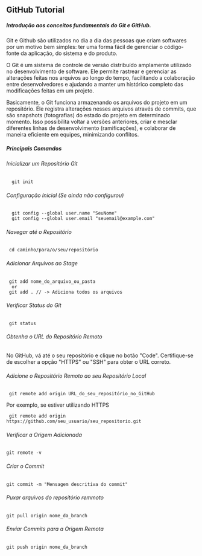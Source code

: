 <h2> GitHub Tutorial </h2> 

<h5>Introdução aos conceitos fundamentais do Git e GitHub.</h5>
<p>Git e Github são utilizados no dia a dia das pessoas que criam softwares por um motivo bem simples: ter uma forma fácil de gerenciar o código-fonte da aplicação, do sistema e do produto.
  
O Git é um sistema de controle de versão distribuído amplamente utilizado no desenvolvimento de software. Ele permite rastrear e gerenciar as alterações feitas nos arquivos ao longo do tempo, facilitando a colaboração entre desenvolvedores e ajudando a manter um histórico completo das modificações feitas em um projeto.

Basicamente, o Git funciona armazenando os arquivos do projeto em um repositório. Ele registra alterações nesses arquivos através de commits, que são snapshots (fotografias) do estado do projeto em determinado momento. Isso possibilita voltar a versões anteriores, criar e mesclar diferentes linhas de desenvolvimento (ramificações), e colaborar de maneira eficiente em equipes, minimizando conflitos.

</p>

<h5> Principais Comandos </h5>


<h6>Inicializar um Repositório Git</h6>

``` 
  git init
```

<h6>Configuração Inicial (Se ainda não configurou)</h6>

```
  git config --global user.name "SeuNome"
  git config --global user.email "seuemail@example.com"
```

<h6> Navegar até o Repositório </h6>

``` 
 cd caminho/para/o/seu/repositório
```

<h6> Adicionar Arquivos ao Stage </h6>

```
 git add nome_do_arquivo_ou_pasta
  or
 git add . // -> Adiciona todos os arquivos
```

<h6> Verificar Status do Git </h6>

```
 git status
```

<h6>Obtenha o URL do Repositório Remoto</h6>
<p>No GitHub, vá até o seu repositório e clique no botão "Code". Certifique-se de escolher a opção "HTTPS" ou "SSH" para obter o URL correto.</p>

<h6> Adicione o Repositório Remoto ao seu Repositório Local </h6>

```
 git remote add origin URL_do_seu_repositório_no_GitHub
```

<p>Por exemplo, se estiver utilizando HTTPS<p>

```
 git remote add origin https://github.com/seu_usuario/seu_repositorio.git
```

<h6> Verificar a Origem Adicionada </h6>

```
git remote -v
```

<h6> Criar o Commit </h6>

```
git commit -m "Mensagem descritiva do commit"
```


<h6> Puxar arquivos do repositório remmoto </h6>

```
git pull origin nome_da_branch
```

<h6> Enviar Commits para a Origem Remota </h6>

```
git push origin nome_da_branch
```









